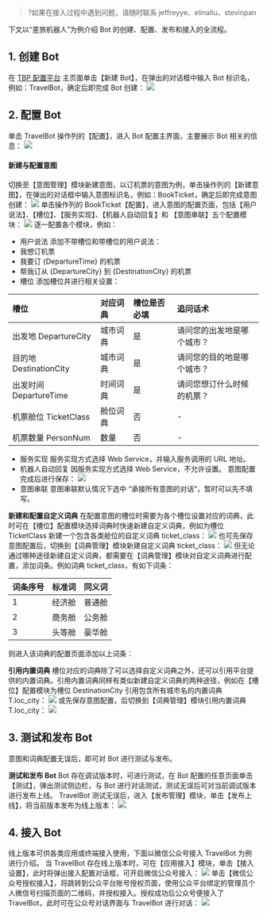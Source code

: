 
>?如果在接入过程中遇到问题，请随时联系 jeffreyye、elinaliu、stevinpan

下文以“差旅机器人”为例介绍 Bot 的创建、配置、发布和接入的全流程。

## 1. 创建 Bot
在 [TBP 配置平台](https://console.cloud.tencent.com/tbp/bots) 主页面单击【新建 Bot】，在弹出的对话框中输入 Bot 标识名，例如：TravelBot，确定后即完成 Bot 创建：
![](https://main.qcloudimg.com/raw/e9fa3ca83b0c983c5764293d532560c0.png)

## 2. 配置 Bot
单击 TravelBot 操作列的【配置】，进入 Bot 配置主界面，主要展示 Bot 相关的信息：
![](https://main.qcloudimg.com/raw/a285250aec225c4e9e3133fc253f7447.png)

#### 新建与配置意图
切换至【意图管理】模块新建意图，以订机票的意图为例，单击操作列的【新建意图】，在弹出的对话框中输入意图标识名，例如：BookTicket，确定后即完成意图创建：
![](https://main.qcloudimg.com/raw/21c0ad213d6b42d8c7ae36e3bfea0fd8.png)
单击操作列的 BookTicket【配置】，进入意图的配置页面，包括【用户说法】、【槽位】、【服务实现】、【机器人自动回复】和 【意图串联】五个配置模块：
![](https://main.qcloudimg.com/raw/ef2539df3de5510fd50135d2e6954013.png)
逐一配置各个模块，例如：
- 用户说法
添加不带槽位和带槽位的用户说法：
 - 我想订机票
 - 我要订 {DepartureTime} 的机票
 - 帮我订从 {DepartureCity} 到 {DestinationCity} 的机票
- 槽位
添加槽位并进行相关设置：

| 槽位                   | 对应词典 | 槽位是否必填 | 追问话术                   |
| :--------------------- | :------- | :----------- | :------------------------- |
| 出发地 DepartureCity   | 城市词典 | 是           | 请问您的出发地是哪个城市？ |
| 目的地 DestinationCity | 城市词典 | 是           | 请问您的目的地是哪个城市？ |
| 出发时间 DepartureTime | 时间词典 | 是           | 请问您想订什么时候的机票？ |
| 机票舱位 TicketClass   | 舱位词典 | 否           | -                          |
| 机票数量 PersonNum     | 数量     | 否           | -                          |

- 服务实现
服务实现方式选择 Web Service，并输入服务调用的 URL 地址。
- 机器人自动回复
因服务实现方式选择 Web Service，不允许设置。
意图配置完成后进行保存：
![](https://main.qcloudimg.com/raw/2418a1ff5844b77a046ae0163ac9b4f3.png)
-  意图串联
意图串联默认情况下选中 “承接所有意图的对话”，暂时可以先不填写。

**新建和配置自定义词典**
在配置意图的槽位时需要为各个槽位设置对应的词典，此时可在【槽位】配置模块选择词典时快速新建自定义词典，例如为槽位 TicketClass 新建一个包含各类舱位的自定义词典 ticket_class：
![](https://main.qcloudimg.com/raw/114ee098b5459f03a93c86d2b1ec0ec8.png)
也可先保存意图配置后，切换到【词典管理】模块新建自定义词典 ticket_class：
![](https://main.qcloudimg.com/raw/582e16bbfe873af3453a25a613d95429.png)
但无论通过哪种途径新建自定义词典，都需要在【词典管理】模块对自定义词典进行配置，添加词条。例如词典 ticket_class，有如下词条：

| 词条序号 | 标准词 | 同义词 |
| :------- | :----- | :----- |
| 1        | 经济舱 | 普通舱 |
| 2        | 商务舱 | 公务舱 |
| 3        | 头等舱 | 豪华舱 |

则进入该词典的配置页面添加以上词条：

**引用内置词典**
槽位对应的词典除了可以选择自定义词典之外，还可以引用平台提供的内置词典。引用内置词典同样有类似新建自定义词典的两种途径，例如在【槽位】配置模块为槽位 DestinationCity 引用包含所有城市名的内置词典 T.loc_city：
![](https://main.qcloudimg.com/raw/d0412033fa2a5725a84c5e95bc5efbcb.png)
或先保存意图配置，后切换到【词典管理】模块引用内置词典 T.loc_city：
![](https://main.qcloudimg.com/raw/1c90522edf5ed3ec43fe4ded2e5f515a.png)

## 3. 测试和发布 Bot
意图和词典配置无误后，即可对 Bot 进行测试与发布。

**测试和发布 Bot**
Bot 存在调试版本时，可进行测试，在 Bot 配置的任意页面单击【测试】，弹出测试侧边栏，与 Bot 进行对话测试，测试无误后可对当前调试版本进行发布上线。
TravelBot 测试无误后，进入【发布管理】模块，单击【发布上线】，将当前版本发布为线上版本：
![](https://main.qcloudimg.com/raw/187592c4749fce32cabc344a70fcfcc9.png)

## 4. 接入 Bot
线上版本可供各类应用或终端接入使用，下面以微信公众号接入 TravelBot 为例进行介绍。
当 TravelBot 存在线上版本时，可在【应用接入】模块，单击【接入设置】，此时将弹出接入配置对话框，可开启微信公众号接入：
![](https://main.qcloudimg.com/raw/33ce81b187d09be954b55b3b37135672.png)
单击【微信公众号授权接入】，将跳转到公众平台账号授权页面，使用公众平台绑定的管理员个人微信号扫描页面的二维码，并授权接入。授权成功后公众号便接入了 TravelBot，此时可在公众号对话界面与 TravelBot 进行对话：
![](https://main.qcloudimg.com/raw/379a06216f935d4aac8a0224133bc310.png)
